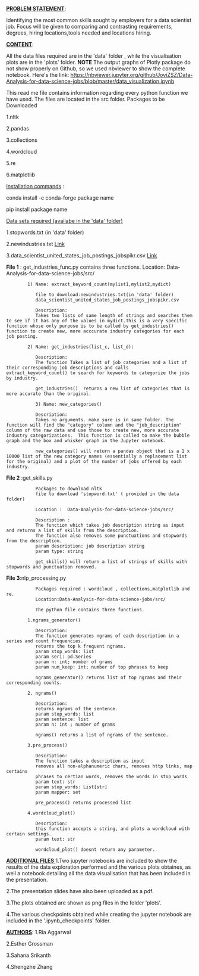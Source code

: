 
<ins>**PROBLEM STATEMENT**</ins>:  

Identifying the most common skills sought by employers for a data scientist job. Focus will
be given to comparing and contrasting requirements, degrees,  hiring locations,tools needed and locations hiring.


<ins>**CONTENT**</ins>:


All the data files required are in the 'data' folder , while the visualisation plots are in the 'plots' folder.
**NOTE**
The output graphs of Plotly package do not show properly on Github, so we used nbviewer to show the complete notebook. Here's the link:
https://nbviewer.jupyter.org/github/JoviZSZ/Data-Analysis-for-data-science-jobs/blob/master/data_visualization.ipynb

This read me file contains information regarding every python function we have used. The files are located in the src folder.
Packages to be Downloaded

1.nltk

2.pandas

3.collections

4.wordcloud

5.re

6.matplotlib

<ins>Installation commands</ins> :

conda install -c conda-forge  package name

pip install package name
  

<ins>Data sets required (availabe in the 'data' folder)</ins>

1.stopwords.txt (in 'data' folder)

2.newindustries.txt <a href="https://www.labor.ny.gov/agencyinfo/industrykeywords.shtm"> Link</a>

3.data_scientist_united_states_job_postings_jobspikr.csv <a href="https://data.world/jobspikr/10000-data-scientist-job-postings-from-the-usa"> Link </a>




**File 1** :   get_industries_func.py contains three functions. 
               Location: Data-Analysis-for-data-science-jobs/src/

            1) Name: extract_keyword_count(mylist1,mylist2,mydict)

               file to download:newindustries.txt(in 'data' folder)
               data_scientist_united_states_job_postings_jobspikr.csv

               Description:
               Takes two lists of same length of strings and searches them to see if it has any of the values in mydict.This is a very specific function whose only purpose is to be called by get_industries() function to create new, more acccurate industry categories for each job posting. 

            2) Name: get_industries(list_c, list_d):
            
               Description: 
               The function Takes a list of job categories and a list of their corresponding job descriptions and calls    extract_keyword_count() to search for keywords to categorize the jobs by industry. 
            
               get_industries()  returns a new list of categories that is more accurate than the original. 
               
               3) Name: new_categories()            

               Description:
               Takes no arguments. make sure is in same folder. The function will find the "category" column and the "job_description" column of the raw data and use those to create new, more accurate industry categorizations.  This function is called to make the bubble graph and the box and whisker graph in the Jupyter notebook.

               new_categories() will return a pandas object that is a 1 x 10000 list of the new category names (essentially a replacement list for the original) and a plot of the number of jobs offered by each industry. 

**File 2** :get_skills.py

               Packages to download nltk 
               file to download 'stopword.txt' ( provided in the data folder)

               Location :  Data-Analysis-for-data-science-jobs/src/

               Description :
               The function which takes job description string as input and returns a list of skills from the description.
               The function also removes some punctuations and stopwords from the description. 
               param description: job description string
               param type: string    

               get_skills() will return a list of strings of skills with stopwords and punctuation removed.

**File 3**:nlp_processing.py

               Packages required : wordcloud , collections,matplotlib and re.
               Location:Data-Analysis-for-data-science-jobs/src/

               The python file contains three functions.
               
            1.ngrams_generator()
  
               Description:
               The function generates ngrams of each description in a series and count frequencies.
               returns the top k frequent ngrams.
               param stop_words: list
               param seri: pd.Series
               param n: int; number of grams
               param num_keep: int; number of top phrases to keep

               ngrams_generator() returns list of top ngrams and their corresponding counts.

            2. ngrams()
  
               Description:
               returns ngrams of the sentence.
               param stop_words: list
               param sentence: list
               param n: int ; number of grams

               ngrams() returns a list of ngrams of the sentence.
    
            3.pre_process()
  
               Description:
               The function takes a description as input
               removes all non-alphanumeric chars, removes http links, map certains 
               phrases to certian words, removes the words in stop_words 
               param text: str
               param stop_words: List[str]
               param mapper: set

               pre_process() returns processed list
    
            4.wordcloud_plot()

               Description:
               this function accepts a string, and plots a wordcloud with certain settings.
               param text: str

               wordcloud_plot() doesnt return any parameter.
    
<ins> **ADDITIONAL FILES** </ins>
1.Two jupyter notebooks are included to show the results of the data exploration performed and the various plots obtaines, as well a notebook detailing all the data visualisation that has been included in the presentation.

2.The presentation slides have also been uploaded as a pdf.

3.The plots obtained are shown as png files in the folder 'plots'.

4.The various checkpoints obtained while creating the jupyter notebook are included in the '.ipynb_checkpoints' folder.
    


<ins>**AUTHORS**</ins>: 
1.Ria Aggarwal

2.Esther Grossman

3.Sahana Srikanth

4.Shengzhe Zhang
   
